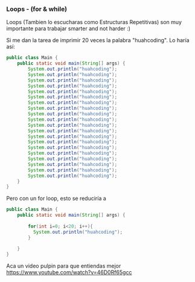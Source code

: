 ### Loops - (for & while)
Loops (Tambien lo escucharas como Estructuras Repetitivas) son muy importante para trabajar smarter and not harder :)

Si me dan la tarea de imprimir 20 veces la palabra "huahcoding". Lo haría así:

```java
public class Main {
    public static void main(String[] args) {
        System.out.println("huahcoding");
        System.out.println("huahcoding");
        System.out.println("huahcoding");
        System.out.println("huahcoding");
        System.out.println("huahcoding");
        System.out.println("huahcoding");
        System.out.println("huahcoding");
        System.out.println("huahcoding");
        System.out.println("huahcoding");
        System.out.println("huahcoding");
        System.out.println("huahcoding");
        System.out.println("huahcoding");
        System.out.println("huahcoding");
        System.out.println("huahcoding");
        System.out.println("huahcoding");
        System.out.println("huahcoding");
        System.out.println("huahcoding");
        System.out.println("huahcoding");
        System.out.println("huahcoding");
        System.out.println("huahcoding");
    }
}
```

Pero con un for loop, esto se reduciría a 

```java
public class Main {
    public static void main(String[] args) {
    
        for(int i=0; i<20; i++){
          System.out.println("huahcoding");
        }
        
    }
}
```
Aca un video pulpin para que entiendas mejor
https://www.youtube.com/watch?v=46D0Rf65gcc

